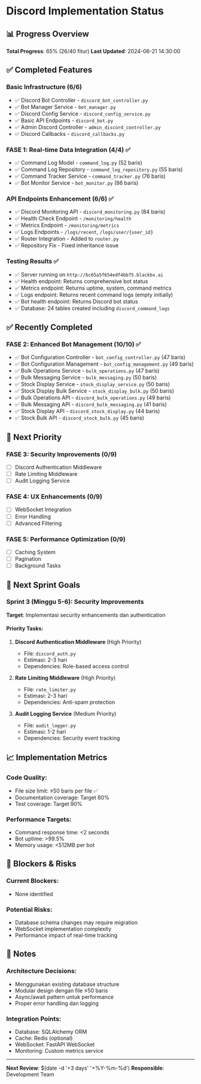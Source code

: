 # Discord Implementation Status

## 📊 Progress Overview

**Total Progress**: 65% (26/40 fitur)
**Last Updated**: 2024-06-21 14:30:00

## ✅ Completed Features

### Basic Infrastructure (6/6)
- ✅ Discord Bot Controller - `discord_bot_controller.py`
- ✅ Bot Manager Service - `bot_manager.py` 
- ✅ Discord Config Service - `discord_config_service.py`
- ✅ Basic API Endpoints - `discord_bot.py`
- ✅ Admin Discord Controller - `admin_discord_controller.py`
- ✅ Discord Callbacks - `discord_callbacks.py`

### FASE 1: Real-time Data Integration (4/4) ✅
- ✅ Command Log Model - `command_log.py` (52 baris)
- ✅ Command Log Repository - `command_log_repository.py` (55 baris)
- ✅ Command Tracker Service - `command_tracker.py` (76 baris)
- ✅ Bot Monitor Service - `bot_monitor.py` (86 baris)

### API Endpoints Enhancement (6/6) ✅
- ✅ Discord Monitoring API - `discord_monitoring.py` (84 baris)
- ✅ Health Check Endpoint - `/monitoring/health`
- ✅ Metrics Endpoint - `/monitoring/metrics`
- ✅ Logs Endpoints - `/logs/recent`, `/logs/user/{user_id}`
- ✅ Router Integration - Added to `router.py`
- ✅ Repository Fix - Fixed inheritance issue

### Testing Results ✅
- ✅ Server running on `http://bc65a5f654edf4bb75.blackbx.ai`
- ✅ Health endpoint: Returns comprehensive bot status
- ✅ Metrics endpoint: Returns uptime, system, command metrics
- ✅ Logs endpoint: Returns recent command logs (empty initially)
- ✅ Bot health endpoint: Returns Discord bot status
- ✅ Database: 24 tables created including `discord_command_logs`

## ✅ Recently Completed

### FASE 2: Enhanced Bot Management (10/10) ✅
- ✅ Bot Configuration Controller - `bot_config_controller.py` (47 baris)
- ✅ Bot Configuration Management - `bot_config_management.py` (49 baris)
- ✅ Bulk Operations Service - `bulk_operations.py` (47 baris)
- ✅ Bulk Messaging Service - `bulk_messaging.py` (50 baris)
- ✅ Stock Display Service - `stock_display_service.py` (50 baris)
- ✅ Stock Display Bulk Service - `stock_display_bulk.py` (50 baris)
- ✅ Bulk Operations API - `discord_bulk_operations.py` (49 baris)
- ✅ Bulk Messaging API - `discord_bulk_messaging.py` (41 baris)
- ✅ Stock Display API - `discord_stock_display.py` (44 baris)
- ✅ Stock Bulk API - `discord_stock_bulk.py` (45 baris)

## 🔄 Next Priority

### FASE 3: Security Improvements (0/9)
- [ ] Discord Authentication Middleware
- [ ] Rate Limiting Middleware
- [ ] Audit Logging Service

### FASE 4: UX Enhancements (0/9)
- [ ] WebSocket Integration
- [ ] Error Handling
- [ ] Advanced Filtering

### FASE 5: Performance Optimization (0/9)
- [ ] Caching System
- [ ] Pagination
- [ ] Background Tasks

## 🎯 Next Sprint Goals

### Sprint 3 (Minggu 5-6): Security Improvements
**Target**: Implementasi security enhancements dan authentication

#### Priority Tasks:
1. **Discord Authentication Middleware** (High Priority)
   - File: `discord_auth.py`
   - Estimasi: 2-3 hari
   - Dependencies: Role-based access control

2. **Rate Limiting Middleware** (High Priority)
   - File: `rate_limiter.py`
   - Estimasi: 2-3 hari
   - Dependencies: Anti-spam protection

3. **Audit Logging Service** (Medium Priority)
   - File: `audit_logger.py`
   - Estimasi: 1-2 hari
   - Dependencies: Security event tracking

## 📈 Implementation Metrics

### Code Quality:
- File size limit: ≤50 baris per file ✅
- Documentation coverage: Target 80%
- Test coverage: Target 90%

### Performance Targets:
- Command response time: <2 seconds
- Bot uptime: >99.5%
- Memory usage: <512MB per bot

## 🚧 Blockers & Risks

### Current Blockers:
- None identified

### Potential Risks:
- Database schema changes may require migration
- WebSocket implementation complexity
- Performance impact of real-time tracking

## 📝 Notes

### Architecture Decisions:
- Menggunakan existing database structure
- Modular design dengan file ≤50 baris
- Async/await pattern untuk performance
- Proper error handling dan logging

### Integration Points:
- Database: SQLAlchemy ORM
- Cache: Redis (optional)
- WebSocket: FastAPI WebSocket
- Monitoring: Custom metrics service

---

**Next Review**: $(date -d '+3 days' '+%Y-%m-%d')
**Responsible**: Development Team
